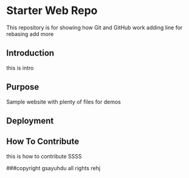 # Starter Web Repo

This repository is for showing how Git and GitHub work
adding line for rebasing add more
## Introduction
this is intro
## Purpose

Sample website with plenty of files for demos

## Deployment

## How To Contribute
this is how to contribute
SSSS

###copyright
gsayuhdu
all rights rehj